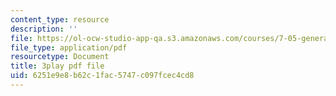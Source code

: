```yaml
---
content_type: resource
description: ''
file: https://ol-ocw-studio-app-qa.s3.amazonaws.com/courses/7-05-general-biochemistry-spring-2020/6251e9e8b62c1fac5747c097fcec4cd8_o1pSk-sgFCA.pdf
file_type: application/pdf
resourcetype: Document
title: 3play pdf file
uid: 6251e9e8-b62c-1fac-5747-c097fcec4cd8
---
```

